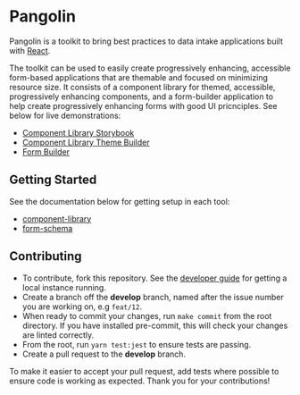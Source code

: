 # Pangolin

Pangolin is a toolkit to bring best practices to data intake applications built with [React](https://reactjs.org/).

The toolkit can be used to easily create progressively enhancing, accessible form-based applications that are themable and focused on
minimizing resource size. It consists of a component library for themed, accessible,  progressively enhancing components, and a form-builder application
to help create progressively enhancing forms with good UI pricnciples. See below for live demonstrations:

- [Component Library Storybook](https://button-inc.github.io/service-development-toolkit/)
- [Component Library Theme Builder](https://pangolin-toolkit.herokuapp.com/theme-builder/button)
- [Form Builder](https://pangolin-toolkit.herokuapp.com/form-builder)

## Getting Started

See the documentation below for getting setup in each tool:

- [component-library](https://github.com/thebuttonclan/pangolin/tree/develop/packages/component-library#getting-started)
- [form-schema](https://github.com/thebuttonclan/pangolin/tree/develop/packages/form-schema#getting-started)

## Contributing

- To contribute, fork this repository. See the [developer guide](https://github.com/thebuttonclan/pangolin/blob/develop/docs/developer-guide.md) for getting a local instance running.
- Create a branch off the **develop** branch, named after the issue number you are working on, e.g `feat/12`.
- When ready to commit your changes, run `make commit` from the root directory. If you have installed pre-commit, this will check your changes are linted correctly.
- From the root, run `yarn test:jest` to ensure tests are passing.
- Create a pull request to the **develop** branch.

To make it easier to accept your pull request, add tests where possible to ensure code is working as expected. Thank you for your contributions!
